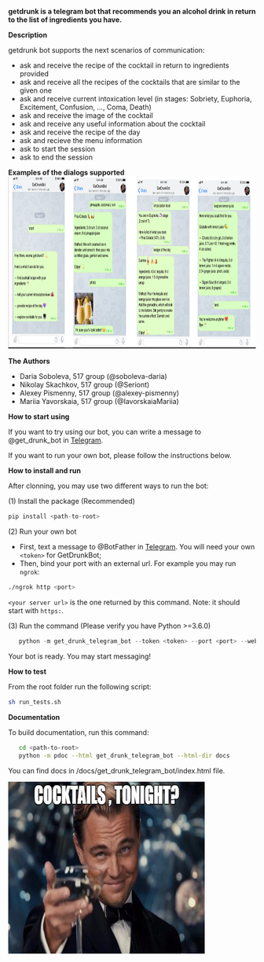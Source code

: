 **getdrunk is a telegram bot that recommends you an alcohol drink in return to the list of ingredients you have.**

**Description** 

getdrunk bot supports the next scenarios of communication:
-  ask and receive the recipe of the cocktail in return to ingredients provided
-  ask and receive all the recipes of the cocktails that are similar to the given one
-  ask and receive current intoxication level (in stages: Sobriety, Euphoria, Excitement, Confusion, ..., Coma, Death)
-  ask and receive the image of the cocktail
-  ask and receive any useful information about the cocktail
-  ask and receive the recipe of the day
-  ask and recieve the menu information
-  ask to start the session
-  ask to end the session

**Examples of the dialogs supported**
<img src="get_drunk_telegram_bot/images/examples.png" width="1000" height="350" />

**The Authors**
- Daria Soboleva, 517 group (@soboleva-daria)
- Nikolay Skachkov, 517 group (@Seriont)
- Alexey Pismenny, 517 group (@alexey-pismenny)
- Mariia Yavorskaia, 517 group (@IavorskaiaMariia)


**How to start using**

If you want to try using our bot, you can write a message to @get_drunk_bot in [Telegram](https://t.me/get_drunk_bot).

If you want to run your own bot, please follow the instructions below. 
    
**How to install and run**

After clonning, you may use two different ways to run the bot:  

(1) Install the package (Recommended)
```python
pip install <path-to-root>
```
(2) Run your own bot
- First, text a message to @BotFather in [Telegram](https://t.me/botfather). You will need your own ```<token>``` for GetDrunkBot;
- Then, bind your port with an external url. For example you may run ```ngrok```:
```bash
./ngrok http <port>
```
```<your server url>``` is the one returned by this command. Note: it should start with ```https:```.

(3) Run the command (Please verify you have Python >=3.6.0) 
```python
   python -m get_drunk_telegram_bot --token <token> --port <port> --web-hook-url <your server url>
```
Your bot is ready. You may start messaging!

**How to test**

From the root folder run the following script:
```bash
sh run_tests.sh
```

**Documentation**

To build documentation, run this command:
```bash
   cd <path-to-root>
   python -m pdoc --html get_drunk_telegram_bot --html-dir docs
```
You can find docs in <path-to-root>/docs/get_drunk_telegram_bot/index.html file.

<img src="get_drunk_telegram_bot/images/readme-img.png" width="400" height="350" />


